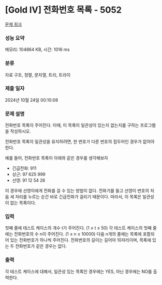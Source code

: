# [Gold IV] 전화번호 목록 - 5052 

[문제 링크](https://www.acmicpc.net/problem/5052) 

### 성능 요약

메모리: 104864 KB, 시간: 1016 ms

### 분류

자료 구조, 정렬, 문자열, 트리, 트라이

### 제출 일자

2024년 10월 24일 00:10:08

### 문제 설명

<p style="user-select: auto !important;">전화번호 목록이 주어진다. 이때, 이 목록이 일관성이 있는지 없는지를 구하는 프로그램을 작성하시오.</p>

<p style="user-select: auto !important;">전화번호 목록이 일관성을 유지하려면, 한 번호가 다른 번호의 접두어인 경우가 없어야 한다.</p>

<p style="user-select: auto !important;">예를 들어, 전화번호 목록이 아래와 같은 경우를 생각해보자</p>

<ul style="user-select: auto !important;">
	<li style="user-select: auto !important;">긴급전화: 911</li>
	<li style="user-select: auto !important;">상근: 97 625 999</li>
	<li style="user-select: auto !important;">선영: 91 12 54 26</li>
</ul>

<p style="user-select: auto !important;">이 경우에 선영이에게 전화를 걸 수 있는 방법이 없다. 전화기를 들고 선영이 번호의 처음 세 자리를 누르는 순간 바로 긴급전화가 걸리기 때문이다. 따라서, 이 목록은 일관성이 없는 목록이다. </p>

### 입력 

 <p style="user-select: auto !important;">첫째 줄에 테스트 케이스의 개수 t가 주어진다. (1 ≤ t ≤ 50) 각 테스트 케이스의 첫째 줄에는 전화번호의 수 n이 주어진다. (1 ≤ n ≤ 10000) 다음 n개의 줄에는 목록에 포함되어 있는 전화번호가 하나씩 주어진다. 전화번호의 길이는 길어야 10자리이며, 목록에 있는 두 전화번호가 같은 경우는 없다.</p>

### 출력 

 <p style="user-select: auto !important;">각 테스트 케이스에 대해서, 일관성 있는 목록인 경우에는 YES, 아닌 경우에는 NO를 출력한다.</p>

